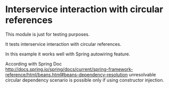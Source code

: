 # Interservice interaction with circular references

This module is just for testing purposes.

It tests interservice interaction with circular references.

In this example it works well with Spring autowiring feature.

According with Spring Doc http://docs.spring.io/spring/docs/current/spring-framework-reference/html/beans.html#beans-dependency-resolution unresolvable circular dependency scenario is possible only if using constructor injection.